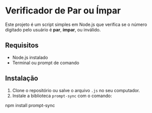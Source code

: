 # Verificador de Par ou Ímpar

Este projeto é um script simples em Node.js que verifica se o número digitado pelo usuário é **par**, **ímpar**, ou inválido.

## Requisitos

- Node.js instalado
- Terminal ou prompt de comando

## Instalação

1. Clone o repositório ou salve o arquivo `.js` no seu computador.
2. Instale a biblioteca `prompt-sync` com o comando:

npm install prompt-sync
